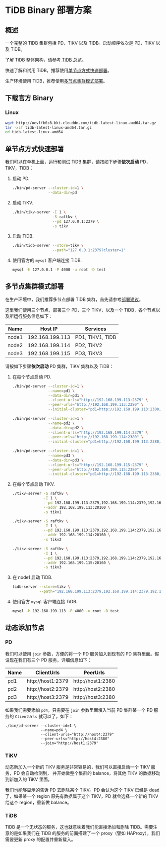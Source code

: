 # TiDB Binary 部署方案

## 概述

一个完整的 TiDB 集群包括 PD，TiKV 以及 TiDB。启动顺序依次是 PD，TiKV 以及 TiDB。

了解 TiDB 整体架构，请参考[ TiDB 总览](../README.md#tidb-总览)。

快速了解和试用 TiDB，推荐使用[单节点方式快速部署](#单节点方式快速部署)。

生产环境使用 TiDB，推荐使用[多节点集群模式部署](#多节点集群模式部署)。

## 下载官方 Binary

### Linux 

```bash
wget http://oevlfb0z8.bkt.clouddn.com/tidb-latest-linux-amd64.tar.gz
tar -xzf tidb-latest-linux-amd64.tar.gz
cd tidb-latest-linux-amd64
```

## 单节点方式快速部署

我们可以在单机上面，运行和测试 TiDB 集群，请按如下步骤**依次启动** PD，TiKV，TiDB：

1. 启动 PD.

    ```bash
    ./bin/pd-server --cluster-id=1 \
                    --data-dir=pd
    ```
    
2. 启动 TiKV.

    ```bash
    ./bin/tikv-server -I 1 \
                      -S raftkv \
                      --pd 127.0.0.1:2379 \
                      -s tikv
    ```

3. 启动 TiDB.

    ```bash
    ./bin/tidb-server --store=tikv \
                      --path="127.0.0.1:2379?cluster=1" 
    ```

4. 使用官方的 `mysql` 客户端连接 TiDB. 

    ```sh
    mysql -h 127.0.0.1 -P 4000 -u root -D test
    ```

## 多节点集群模式部署

在生产环境中，我们推荐多节点部署 TiDB 集群，首先请参考[部署建议](./recommendation.md)。

这里我们使用三个节点，部署三个 PD，三个 TiKV，以及一个 TiDB，各个节点以及所运行服务信息如下：

|Name|Host IP|Services|
|----|-------|--------|
|node1|192.168.199.113|PD1, TiKV1, TiDB|
|node2|192.168.199.114|PD2, TiKV2|
|node3|192.168.199.115|PD3, TiKV3|

请按如下步骤**依次启动** PD 集群，TiKV 集群以及 TiDB：

1. 在每个节点启动 PD.

    ```bash
    ./bin/pd-server --cluster-id=1 \
                    --name=pd1 \
                    --data-dir=pd1 \
                    --client-urls="http://192.168.199.113:2379" \
                    --peer-urls="http://192.168.199.113:2380" \
                    --initial-cluster="pd1=http://192.168.199.113:2380,pd2=http://192.168.199.114:2380,pd3=http://192.168.199.115:2380"
              
    ./bin/pd-server --cluster-id=1 \
                    --name=pd2 \
                    --data-dir=pd2 \
                    --client-urls="http://192.168.199.114:2379" \
                    --peer-urls="http://192.168.199.114:2380" \
                    --initial-cluster="pd1=http://192.168.199.113:2380,pd2=http://192.168.199.114:2380,pd3=http://192.168.199.115:2380"
              
    ./bin/pd-server --cluster-id=1 \
                    --name=pd3 \
                    --data-dir=pd3 \
                    --client-urls="http://192.168.199.115:2379" \
                    --peer-urls="http://192.168.199.115:2380" \
                    --initial-cluster="pd1=http://192.168.199.113:2380,pd2=http://192.168.199.114:2380,pd3=http://192.168.199.115:2380"
    ```

2. 在每个节点启动 TiKV.

    ```bash
    ./tikv-server -S raftkv \
                  -I 1 \
                  --pd 192.168.199.113:2379,192.168.199.114:2379,192.168.199.115:2379 \
                  --addr 192.168.199.113:20160 \
                  -s tikv1
    
    ./tikv-server -S raftkv \
                  -I 1 \
                  --pd 192.168.199.113:2379,192.168.199.114:2379,192.168.199.115:2379 \
                  --addr 192.168.199.114:20160 \
                  -s tikv2
                
    ./tikv-server -S raftkv \
                  -I 1 \
                  --pd 192.168.199.113:2379,192.168.199.114:2379,192.168.199.115:2379 \
                  --addr 192.168.199.115:20160 \
                  -s tikv3
    ```

3. 在 node1 启动 TiDB.

    ```bash
    tidb-server --store=tikv \
                --path="192.168.199.113:2379,192.168.199.114:2379,192.168.199.115:2379?cluster=1"
    ```

4. 使用官方 `mysql` 客户端连接 TiDB. 

    ```sh
    mysql -h 192.168.199.113 -P 4000 -u root -D test
    ```
    
## 动态添加节点

### PD

我们可以使用 `join` 参数，方便的将一个 PD 服务加入到现有的 PD 集群里面。假设现在我们有三个 PD 服务，详细信息如下：

|Name|ClientUrls|PeerUrls|
|----|----------|--------|
|pd1|http://host1:2379|http://host1:2380|
|pd2|http://host2:2379|http://host2:2380|
|pd3|http://host3:2379|http://host3:2380|

如果我们需要添加 `pd4`，只需要在 `join` 参数里面填入当前 PD 集群某一个 PD 服务的 `ClientUrls` 就可以了，如下：

```
./bin/pd-server --cluster-id=1 \
                --name=pd4 \
                --client-urls="http://host4:2379"
                --peer-urls="http://host4:2380"
                --join="http://host1:2379"
```

### TiKV

动态新加入一个新的 TiKV 服务是非常容易的，我们可以直接启动一个 TiKV 服务，PD 会自动检测到，
并开始做整个集群的 balance，将其他 TiKV 的数据移动到新加入的 TiKV 里面。

我们也能够显示的告诉 PD 去删除某个 TiKV。PD 会认为这个 TiKV 已经是 dead 了，如果某一个 region 
原先有数据属于这个 TiKV，PD 就会选择一个新的 TIKV 给这个 region，重新做 balance。

### TiDB

TiDB 是一个无状态的服务，这也就意味着我们能直接添加和删除 TiDB。需要注意的是如果我们在 TiDB 的服务的前面搭建了一个 proxy（譬如 HAProxy），我们需要更新 proxy 的配置并重新载入。
